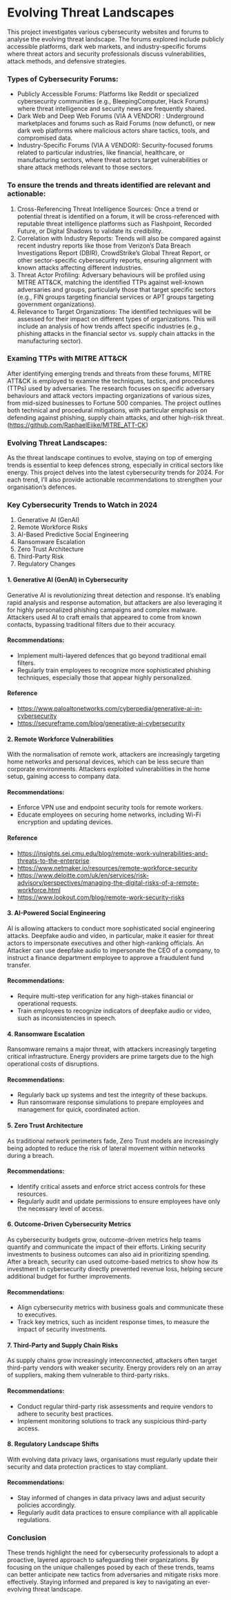 # Evolving Threat Landscapes
This project investigates various cybersecurity websites and forums to analyse the evolving threat landscape. The forums explored include publicly accessible platforms, dark web markets, and industry-specific forums where threat actors and security professionals discuss vulnerabilities, attack methods, and defensive strategies. 


### Types of Cybersecurity Forums:
-	Publicly Accessible Forums: Platforms like Reddit or specialized cybersecurity communities (e.g., BleepingComputer, Hack Forums) where threat intelligence and security news are frequently shared.
-	Dark Web and Deep Web Forums (VIA A VENDOR) : Underground marketplaces and forums such as Raid Forums (now defunct), or new dark web platforms where malicious actors share tactics, tools, and compromised data.
-	Industry-Specific Forums (VIA A VENDOR): Security-focused forums related to particular industries, like financial, healthcare, or manufacturing sectors, where threat actors target vulnerabilities or share attack methods relevant to those sectors.


### To ensure the trends and threats identified are relevant and actionable:
1.	Cross-Referencing Threat Intelligence Sources: Once a trend or potential threat is identified on a forum, it will be cross-referenced with reputable threat intelligence platforms such as Flashpoint, Recorded Future, or Digital Shadows to validate its credibility.
2.	Correlation with Industry Reports: Trends will also be compared against recent industry reports like those from Verizon’s Data Breach Investigations Report (DBIR), CrowdStrike’s Global Threat Report, or other sector-specific cybersecurity reports, ensuring alignment with known attacks affecting different industries.
3.	Threat Actor Profiling: Adversary behaviours will be profiled using MITRE ATT&CK, matching the identified TTPs against well-known adversaries and groups, particularly those that target specific sectors (e.g., FIN groups targeting financial services or APT groups targeting government organizations).
4.	Relevance to Target Organizations: The identified techniques will be assessed for their impact on different types of organizations. This will include an analysis of how trends affect specific industries (e.g., phishing attacks in the financial sector vs. supply chain attacks in the manufacturing sector).

### Examing TTPs with MITRE ATT&CK

After identifying emerging trends and threats from these forums, MITRE ATT&CK is employed to examine the techniques, tactics, and procedures (TTPs) used by adversaries. The research focuses on specific adversary behaviours and attack vectors impacting organizations of various sizes, from mid-sized businesses to Fortune 500 companies. The project outlines both technical and procedural mitigations, with particular emphasis on defending against phishing, supply chain attacks, and other high-risk threat. (https://github.com/RaphaelEjike/MITRE_ATT-CK)


### Evolving Threat Landscapes: 

As the threat landscape continues to evolve, staying on top of emerging trends is essential to keep defences strong, especially in critical sectors like energy. This project delves into the latest cybersecurity trends for 2024. For each trend, I’ll also provide actionable recommendations to strengthen your organisation’s defences.

### Key Cybersecurity Trends to Watch in 2024

1. Generative AI (GenAI)
2. Remote Workforce Risks
3. AI-Based Predictive Social Engineering
4. Ransomware Escalation
5. Zero Trust Architecture
6. Third-Party Risk
7. Regulatory Changes


#### 1. Generative AI (GenAI) in Cybersecurity
Generative AI is revolutionizing threat detection and response. It’s enabling rapid analysis and response automation, but attackers are also leveraging it for highly personalized phishing campaigns and complex malware. Attackers used AI to craft emails that appeared to come from known contacts, bypassing traditional filters due to their accuracy.
#### Recommendations:
-	Implement multi-layered defences that go beyond traditional email filters.
-	Regularly train employees to recognize more sophisticated phishing techniques, especially those that appear highly personalized.
  #### Reference
- https://www.paloaltonetworks.com/cyberpedia/generative-ai-in-cybersecurity
- https://secureframe.com/blog/generative-ai-cybersecurity


#### 2. Remote Workforce Vulnerabilities
With the normalisation of remote work, attackers are increasingly targeting home networks and personal devices, which can be less secure than corporate environments. Attackers exploited vulnerabilities in the home setup, gaining access to company data.
#### Recommendations:
- Enforce VPN use and endpoint security tools for remote workers.
- Educate employees on securing home networks, including Wi-Fi encryption and updating devices.
#### Reference
- https://insights.sei.cmu.edu/blog/remote-work-vulnerabilities-and-threats-to-the-enterprise
- https://www.netmaker.io/resources/remote-workforce-security
- https://www.deloitte.com/uk/en/services/risk-advisory/perspectives/managing-the-digital-risks-of-a-remote-workforce.html
- https://www.lookout.com/blog/remote-work-security-risks

#### 3. AI-Powered Social Engineering
AI is allowing attackers to conduct more sophisticated social engineering attacks. Deepfake audio and video, in particular, make it easier for threat actors to impersonate executives and other high-ranking officials. An Attacker can use deepfake audio to impersonate the CEO of a company, to instruct a finance department employee to approve a fraudulent fund transfer.
#### Recommendations:
- Require multi-step verification for any high-stakes financial or operational requests.
- Train employees to recognize indicators of deepfake audio or video, such as inconsistencies in speech.



#### 4. Ransomware Escalation
Ransomware remains a major threat, with attackers increasingly targeting critical infrastructure. Energy providers are prime targets due to the high operational costs of disruptions.
#### Recommendations:
- Regularly back up systems and test the integrity of these backups.
- Run ransomware response simulations to prepare employees and management for quick, coordinated action.



#### 5. Zero Trust Architecture
As traditional network perimeters fade, Zero Trust models are increasingly being adopted to reduce the risk of lateral movement within networks during a breach.
#### Recommendations:
- Identify critical assets and enforce strict access controls for these resources.
- Regularly audit and update permissions to ensure employees have only the necessary level of access.



#### 6. Outcome-Driven Cybersecurity Metrics
As cybersecurity budgets grow, outcome-driven metrics help teams quantify and communicate the impact of their efforts. Linking security investments to business outcomes can also aid in prioritizing spending. After a breach, security can used outcome-based metrics to show how its investment in cybersecurity directly prevented revenue loss, helping secure additional budget for further improvements.
#### Recommendations:
- Align cybersecurity metrics with business goals and communicate these to executives.
- Track key metrics, such as incident response times, to measure the impact of security investments.



#### 7. Third-Party and Supply Chain Risks
As supply chains grow increasingly interconnected, attackers often target third-party vendors with weaker security. Energy providers rely on an array of suppliers, making them vulnerable to third-party risks.
#### Recommendations:
- Conduct regular third-party risk assessments and require vendors to adhere to security best practices.
- Implement monitoring solutions to track any suspicious third-party access.



#### 8. Regulatory Landscape Shifts
With evolving data privacy laws, organisations must regularly update their security and data protection practices to stay compliant.
#### Recommendations:
- Stay informed of changes in data privacy laws and adjust security policies accordingly.
- Regularly audit data practices to ensure compliance with all applicable regulations.

### Conclusion
These trends highlight the need for cybersecurity professionals to adopt a proactive, layered approach to safeguarding their organizations. By focusing on the unique challenges posed by each of these trends, teams can better anticipate new tactics from adversaries and mitigate risks more effectively. Staying informed and prepared is key to navigating an ever-evolving threat landscape.



